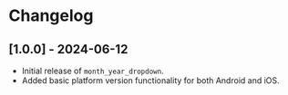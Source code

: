 # Changelog

## [1.0.0] - 2024-06-12
- Initial release of `month_year_dropdown`.
- Added basic platform version functionality for both Android and iOS.
